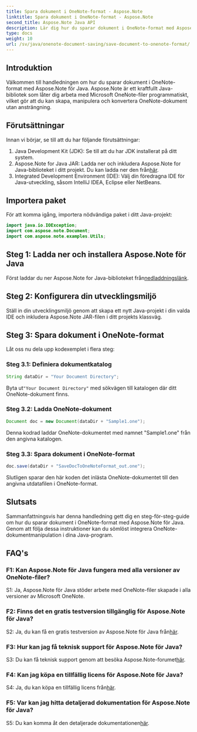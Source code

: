 ```yaml
---
title: Spara dokument i OneNote-format - Aspose.Note
linktitle: Spara dokument i OneNote-format - Aspose.Note
second_title: Aspose.Note Java API
description: Lär dig hur du sparar dokument i OneNote-format med Aspose.Note för Java. Följ vår steg-för-steg-guide för sömlös integration.
type: docs
weight: 10
url: /sv/java/onenote-document-saving/save-document-to-onenote-format/
---
```

## Introduktion

Välkommen till handledningen om hur du sparar dokument i OneNote-format med Aspose.Note för Java. Aspose.Note är ett kraftfullt Java-bibliotek som låter dig arbeta med Microsoft OneNote-filer programmatiskt, vilket gör att du kan skapa, manipulera och konvertera OneNote-dokument utan ansträngning.

## Förutsättningar

Innan vi börjar, se till att du har följande förutsättningar:

1. Java Development Kit (JDK): Se till att du har JDK installerat på ditt system.
2.  Aspose.Note for Java JAR: Ladda ner och inkludera Aspose.Note for Java-biblioteket i ditt projekt. Du kan ladda ner den från[här](https://releases.aspose.com/note/java/).
3. Integrated Development Environment (IDE): Välj din föredragna IDE för Java-utveckling, såsom IntelliJ IDEA, Eclipse eller NetBeans.

## Importera paket

För att komma igång, importera nödvändiga paket i ditt Java-projekt:

```java
import java.io.IOException;
import com.aspose.note.Document;
import com.aspose.note.examples.Utils;
```

## Steg 1: Ladda ner och installera Aspose.Note för Java

Först laddar du ner Aspose.Note for Java-biblioteket från[nedladdningslänk](https://releases.aspose.com/note/java/).

## Steg 2: Konfigurera din utvecklingsmiljö

Ställ in din utvecklingsmiljö genom att skapa ett nytt Java-projekt i din valda IDE och inkludera Aspose.Note JAR-filen i ditt projekts klassväg.

## Steg 3: Spara dokument i OneNote-format

Låt oss nu dela upp kodexemplet i flera steg:

### Steg 3.1: Definiera dokumentkatalog

```java
String dataDir = "Your Document Directory";
```

 Byta ut`"Your Document Directory"` med sökvägen till katalogen där ditt OneNote-dokument finns.

### Steg 3.2: Ladda OneNote-dokument

```java
Document doc = new Document(dataDir + "Sample1.one");
```

Denna kodrad laddar OneNote-dokumentet med namnet "Sample1.one" från den angivna katalogen.

### Steg 3.3: Spara dokument i OneNote-format

```java
doc.save(dataDir + "SaveDocToOneNoteFormat_out.one");
```

Slutligen sparar den här koden det inlästa OneNote-dokumentet till den angivna utdatafilen i OneNote-format.

## Slutsats

Sammanfattningsvis har denna handledning gett dig en steg-för-steg-guide om hur du sparar dokument i OneNote-format med Aspose.Note för Java. Genom att följa dessa instruktioner kan du sömlöst integrera OneNote-dokumentmanipulation i dina Java-program.

## FAQ's

### F1: Kan Aspose.Note för Java fungera med alla versioner av OneNote-filer?

S1: Ja, Aspose.Note för Java stöder arbete med OneNote-filer skapade i alla versioner av Microsoft OneNote.

### F2: Finns det en gratis testversion tillgänglig för Aspose.Note för Java?

 S2: Ja, du kan få en gratis testversion av Aspose.Note för Java från[här](https://releases.aspose.com/).

### F3: Hur kan jag få teknisk support för Aspose.Note för Java?

 S3: Du kan få teknisk support genom att besöka Aspose.Note-forumet[här](https://forum.aspose.com/c/note/28).

### F4: Kan jag köpa en tillfällig licens för Aspose.Note för Java?

 S4: Ja, du kan köpa en tillfällig licens från[här](https://purchase.aspose.com/temporary-license/).

### F5: Var kan jag hitta detaljerad dokumentation för Aspose.Note för Java?

 S5: Du kan komma åt den detaljerade dokumentationen[här](https://reference.aspose.com/note/java/).